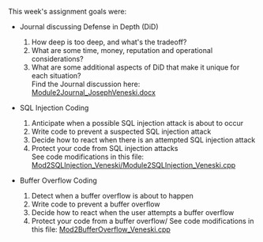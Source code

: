 This week's assignment goals were: 
- Journal discussing Defense in Depth (DiD)
  1. How deep is too deep, and what's the tradeoff?
  2. What are some time, money, reputation and operational considerations?
  3. What are some additional aspects of DiD that make it unique for each situation?\
Find the Journal discussion here: [Module2Journal_JosephVeneski.docx](Module2Journal_JosephVeneski.docx)

- SQL Injection Coding
  1. Anticipate when a possible SQL injection attack is about to occur
  2. Write code to prevent a suspected SQL injection attack
  3. Decide how to react when there is an attempted SQL injection attack
  4. Protect your code from SQL injection attacks\
See code modifications in this file: [Mod2SQLInjection_Veneski/Module2SQLInjection_Veneski.cpp](Module2SQLInjection_Veneski/Module2SQLInjection_Veneski/Module2SQLInjection_Veneski.cpp)
 
- Buffer Overflow Coding
  1. Detect when a buffer overflow is about to happen
  2. Write code to prevent a buffer overflow
  3. Decide how to react when the user attempts a buffer overflow
  4. Protect your code from a buffer overflow/
See code modifications in this file: [Mod2BufferOverflow_Veneski.cpp](Mod2BufferOverflow_Veneski/Mod2BufferOverflow_Veneski/Mod2BufferOverflow_Veneski.cpp)
